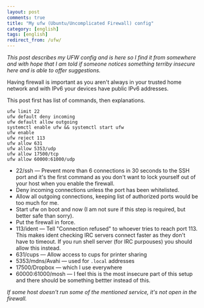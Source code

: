 ```yaml
---
layout: post
comments: true
title: "My ufw (Ubuntu/Uncomplicated Firewall) config"
category: [english]
tags: [english]
redirect_from: /ufw/
---
```


*This post describes my UFW config and is here so I find it from somewhere
 and with hope that I am told if someone notices something terriby insecure
 here and is able to offer suggestions.*

Having firewall is important as you aren't always in your trusted home
network and with IPv6 your devices have public IPv6 addresses.

This post first has list of commands, then explanations.

```
ufw limit 22
ufw default deny incoming
ufw default allow outgoing
systemctl enable ufw && systemctl start ufw
ufw enable
ufw reject 113
ufw allow 631
ufw allow 5353/udp
ufw allow 17500/tcp
ufw allow 60000:61000/udp
```

* 22/ssh — Prevent more than 6 connections in 30 seconds to the SSH port
  and it's the first command as you don't want to lock yourself out of
  your host when you enable the firewall.
* Deny incoming connections unless the port has been whitelisted.
* Allow all outgoing connections, keeping list of authorized ports would be
  too much for me.
* Start ufw on boot and now (I am not sure if this step is required, but
  better safe than sorry).
* Put the firewall in force.
* 113/ident — Tell "Connection refused" to whoever tries to reach port 113.
  This makes ident checking IRC servers connect faster as they don't have
  to timeout. If you run shell server (for IRC purpouses) you should allow
  this instead.
* 631/cups — Allow access to cups for printer sharing
* 5353/mdns/Avahi — used for `.local` addresses
* 17500/Dropbox — which I use everywhere
* 60000:61000/mosh — I feel this is the most insecure part of this setup
  and there should be something bettter instead of this.

*If some host doesn't run some of the mentioned service, it's not open in
the firewall.*
